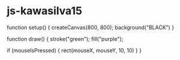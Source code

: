 # js-kawasilva15

function setup() {
  createCanvas(800, 800);
  background("BLACK")
}

function draw() {
  stroke("green");
  fill("purple");
  
  
  if (mouseIsPressed) {
    rect(mouseX, mouseY, 10, 10)
  }
}

